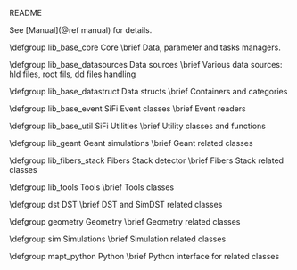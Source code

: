 README

See [Manual](@ref manual) for details.

\defgroup lib_base_core Core
\brief Data, parameter and tasks managers.

\defgroup lib_base_datasources Data sources
\brief Various data sources: hld files, root fils, dd files handling

\defgroup lib_base_datastruct Data structs
\brief Containers and categories

\defgroup lib_base_event SiFi Event classes
\brief Event readers

\defgroup lib_base_util SiFi Utilities
\brief Utility classes and functions

\defgroup lib_geant Geant simulations
\brief Geant related classes

\defgroup lib_fibers_stack Fibers Stack detector
\brief Fibers Stack related classes

\defgroup lib_tools Tools
\brief Tools classes

\defgroup dst DST
\brief DST and SimDST related classes

\defgroup geometry Geometry
\brief Geometry related classes

\defgroup sim Simulations
\brief Simulation related classes

\defgroup mapt_python  Python
\brief Python interface for  related classes
